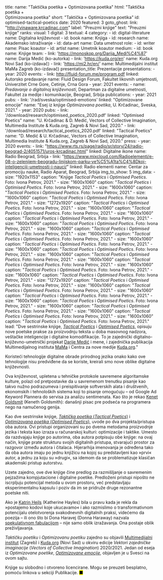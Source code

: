 title: 
    name: "Taktička poetika + Optimizovana poetika"
    html: "Taktička poetika +<br>Optimizovana poetika"
    short: "Taktička + Optimizovana poetika"
id: optimised-tactical-poetics
date: 2020
featured: 3
goto_ghost:
    link: "http://vinaware.krcadinac.com"
    label: "Preuzmi knjige"
    text: "Preuzmi knjige"
ranks:
    visual: 1
    digital: 3
    textual: 4
category: 
    - id: digital-literature
      name: Digitalna književnost
    - id: book
      name: Knjiga
    - id: research
      name: Akademsko istraživanje
    - id: data-art
      name: Data umetnost
role:
    - id: writer
      name: Pisac koautor
    - id: artist
      name: Umetnik koautor
medium:
    - id: book
      name: Knjige
team:
    - link: 'https://monoskop.org/Darija_Medi%C4%87'
      name: Darija Medić (ko-autorka)
    - link: 'https://kuda.org/en'
      name: Kuda.org Novi Sad (ko-izdavač)
    - link: 'https://mi2.hr/en/'
      name: Multimedijalni institut MaMa Zagreb (ko-izdavač)
presentation_title: Prezentacije
presentations:
    - year: 2020
      events:
        - link: http://fluid-forum.me/program.pdf
          linked: Autorsko predavanje
          name: Fluid Design Forum, Fakultet likovnih umjetnosti, Univerzitet Crne Gore, Cetinje, Crna Gora
    - year: 2021
      events:
        - name: <em>Predavanje o digitalnoj književnosti</em>, Departman za digitalne umetnosti, Fakultet za medije i komunikacije, Beograd, Srbija
publications:
    - year: 2021
      pubs:
        - link: '/rad/sveska/optimised-emotions'
          linked: "Optimizovane emocije" 
          name: "Esej iz knjige <em>Optimizovana poetika</em>, U. Krčadinac, Sveska, 2021."
    - year: 2020
      pubs:
        - link: '/download/research/optimised_poetics_2020.pdf'
          linked: "Optimised Poetics" 
          name: "U. Krčadinac & D. Medić, Vectors of Collective Imagination, Multimedia Institute & Kuda.org, Zagreb & Novi Sad, 2020."
        - link: '/download/research/tactical_poetics_2020.pdf'
          linked: "Tactical Poetics" 
          name: "D. Medić & U. Krčadinac, Vectors of Collective Imagination, Multimedia Institute & Kuda.org, Zagreb & Novi Sad, 2020."
press:
    - year: 2020
      events:
        - link: "https://www.rts.rs/page/radio/sr/story/24/radio-beograd-2/4051571/uros-krcadinac.html"
          linked: Digitalne ikone
          name: Radio Beograd, Srbija
        - link: "https://www.mixcloud.com/Radioelementi/e-08-o-zelenijem-beogradu-linijskom-parku-ve%C5%A1ta%C4%8Dkoj-inteligenciji-umetnosti-i-nauci/"
          linked: Radio elementi
          name: Centar za promociju nauke, Radio Aparat, Beograd, Srbija
img_to_show: 5
img_data:
    - size: "1920x1153"
      caption: "Knjige <em>Tactical Poetics</em> i <em>Optimised Poetics</em>. Foto: Ivona Petrov, 2021." 
    - size: "1600x1060"
      caption: "<em>Tactical Poetics</em> i <em>Optimised Poetics</em>. Foto: Ivona Petrov, 2021."
    - size: "1600x1060"
      caption: "<em>Tactical Poetics</em> i <em>Optimised Poetics</em>. Foto: Ivona Petrov, 2021."
    - size: "1600x1060"
      caption: "<em>Tactical Poetics</em> i <em>Optimised Poetics</em>. Foto: Ivona Petrov, 2021."
    - size: "1272x1920"
      caption: "<em>Tactical Poetics</em> i <em>Optimised Poetics</em>. Foto: Ivona Petrov, 2021."
    - size: "1600x1060"
      caption: "<em>Tactical Poetics</em> i <em>Optimised Poetics</em>. Foto: Ivona Petrov, 2021."
    - size: "1600x1060"
      caption: "<em>Tactical Poetics</em> i <em>Optimised Poetics</em>. Foto: Ivona Petrov, 2021."
    - size: "1600x1060"
      caption: "<em>Tactical Poetics</em> i <em>Optimised Poetics</em>. Foto: Ivona Petrov, 2021."
    - size: "1600x1060"
      caption: "<em>Tactical Poetics</em> i <em>Optimised Poetics</em>. Foto: Ivona Petrov, 2021."
    - size: "1600x1060"
      caption: "<em>Tactical Poetics</em> i <em>Optimised Poetics</em>. Foto: Ivona Petrov, 2021."
    - size: "1600x1060"
      caption: "<em>Tactical Poetics</em> i <em>Optimised Poetics</em>. Foto: Ivona Petrov, 2021."
    - size: "1600x1060"
      caption: "<em>Tactical Poetics</em> i <em>Optimised Poetics</em>. Foto: Ivona Petrov, 2021."
    - size: "1600x1060"
      caption: "<em>Tactical Poetics</em> i <em>Optimised Poetics</em>. Foto: Ivona Petrov, 2021."
    - size: "1600x1060"
      caption: "<em>Tactical Poetics</em> i <em>Optimised Poetics</em>. Foto: Ivona Petrov, 2021."
    - size: "1600x1060"
      caption: "<em>Tactical Poetics</em> i <em>Optimised Poetics</em>. Foto: Ivona Petrov, 2021."
    - size: "1600x1060"
      caption: "<em>Tactical Poetics</em> i <em>Optimised Poetics</em>. Foto: Ivona Petrov, 2021."
    - size: "1272x1920"
      caption: "<em>Tactical Poetics</em> i <em>Optimised Poetics</em>. Foto: Ivona Petrov, 2021."
    - size: "1600x1060"
      caption: "<em>Tactical Poetics</em> i <em>Optimised Poetics</em>. Foto: Ivona Petrov, 2021."
    - size: "1600x1060"
      caption: "<em>Tactical Poetics</em> i <em>Optimised Poetics</em>. Foto: Ivona Petrov, 2021."
    - size: "1600x1060"
      caption: "<em>Tactical Poetics</em> i <em>Optimised Poetics</em>. Foto: Ivona Petrov, 2021."
    - size: "1600x1060"
      caption: "<em>Tactical Poetics</em> i <em>Optimised Poetics</em>. Foto: Ivona Petrov, 2021."
    - size: "1600x1060"
      caption: "<em>Tactical Poetics</em> i <em>Optimised Poetics</em>. Foto: Ivona Petrov, 2021."
    - size: "1600x1060"
      caption: "<em>Tactical Poetics</em> i <em>Optimised Poetics</em>. Foto: Ivona Petrov, 2021."
lead: "Dve sestrinske knjige, <a href='/download/research/tactical_poetics_2020.pdf' target='_blank'><em>Tactical Poetics</em></a> i <a href='/download/research/optimised_poetics_2020.pdf' target='_blank'><em>Optimised Poetics</em></a>, opisuju nove poetske prakse za proizvodnju teksta u doba masovnog nadzora, veštačke inteligencije i digitalne komodifikacije. To je zajednički digitalno-književno-umetnički projekat <a href='https://monoskop.org/Darija_Medi%C4%87' target='_blank'>Darije Medić</a> i mene, i zajednička publikacija Multimedijalnog instituta <a href='https://mi2.hr/en/2021/01/english-darija-medic-uros-krcadinac-tactical-poetics-optimised-poetics/' target='_blank'>MaMa</a> i Centra za nove medije <a href='https://kuda.org/sr/vektori-kolektivne-imaginacije-darija-medi-uro-kr-adinac-tactical-poetics-optimised-poetics' target='_blank'>Kuda.org</a>."

Koristeći tehnologije digitalne obrade prirodnog jezika onako kako ove tehnologije nisu predviđene da se koriste, kreirali smo nove oblike digitalne književnosti. 

Ova književnost, upletena u tehničke protokole savremene algoritamske kulture, polazi od pretpostavke da u savremenom trenutku pisanje kao takvo nužno podrazumeva i preispitivanje softverskih alata i društvenih, ekonomskih i tehnoloških sistema koji to pisanje omogućuju – od Google Ad Keyword Plannera do servisa za analizu sentimenata. Kao što je rekao <a href='https://monoskop.org/media/text/goldsmith_2011_uncreative_writing/' target='_blank'>Kenet Goldsmit</a> (Keneth Goldsmith): današnji pisac pre podseća na programera nego na namučenog genija.
 
Kao dve sestrinske knjige, <a href='/download/research/tactical_poetics_2020.pdf' target='_blank'><em>Taktička poetika</em> (<em>Tactical Poetics</em>)</a> i <a href='/download/research/optimised_poetics_2020.pdf' target='_blank'><em>Optimizovana poetika</em> (<em>Optimised Poetics</em>)</a>, uvode po dva projekta/pristupa oba autora. Ovi pristupi organizovani su po dvema metodama proizvodnje jezika i teksta kao izraza u računarskoj kulturi: optimizacije i taktike. Umesto da razdvajaju knjige po autorima, oba autora potpisuju obe knjige: na ovaj način, knjige prate strukturu svojih digitalnih pristupa, stvarajući prostor za razgovor između autora i čitalaca. Hijerarhija imenovanja je određena tako da oba autora imaju po jednu knjižicu na kojoj su predstavljeni kao »prvi« autor, a jednu za koju su »drugi«, sa idemom da se problematizuje klasičan akademski pristup autorstvu.
 
Uzete zajedno, ove dve knjige čine predlog za razmišljanje o savremenim pejzažima kompjutacione i digitalne poetike. Predloženi pristupi nipošto ne iscrpljuju potencijal metoda u ovom prostoru, već predstavljaju eksperimentalnu kapsulu i poziv da im se pridruže druge rezonantne poetske niti.
 
Ako je <a href='https://monoskop.org/images/5/50/Hayles_N_Katherine_How_We_Became_Posthuman_Virtual_Bodies_in_Cybernetics_Literature_and_Informatics.pdf' target='_blank'>Katrin Hejls</a> (Katherine Hayles) bila u pravu kada je rekla da »postajemo kodovi koje ukucavamo« i ako razmislimo o transformativnom potencijalu otelotvorenja svakodnevnih digitalnih praksi, videćemo da poezija – ili ono što bi Dona Haravej (Donna Haraway) nazvala <a href='https://www.youtube.com/watch?v=zFGXTQnJETg' target='_blank'>spekulativnom fabulacijom</a> – nije samo oblik izražavanja. Ona postaje oblik preživljavanja.

<em>Taktičku poetiku</em> i <em>Optimizovanu poetiku</em> zajedno su objavili <a href='https://mi2.hr/en/2021/01/english-darija-medic-uros-krcadinac-tactical-poetics-optimised-poetics/' target='_blank'>Multimedijalni institut</a> (Zagreb) i <a href='https://kuda.org/sr/vektori-kolektivne-imaginacije-darija-medi-uro-kr-adinac-tactical-poetics-optimised-poetics' target='_blank'>Kuda.org</a> (Novi Sad) u okviru edicije <em>Vektori zajedničke imaginacije</em> (<em>Vectors of Collective Imagination</em>) 2020/2021. Jedan od eseja iz <em>Optimizovane poetike</em>, <a href='/rad/sveska/optimised-emotions' target='_blank'><em>Optimizovane emocije</em></a>, objavljen je u Svesci na ovom sajtu. 

Knjige su slobodno i otvoreno licencirane. Mogu se preuzeti besplatno, pomoću linkova u sekciji Publikacije. <mark>&#9632;</mark>